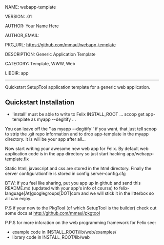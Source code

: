NAME: webapp-template

VERSION: .01  

AUTHOR: Your Name Here

AUTHOR_EMAIL: 

PKG_URL: https://github.com/mmaul/webapp-template

DESCRIPTION: Generic Application Template

CATEGORY: Template, WWW, Web

LIBDIR: app

-----
Quickstart SetupTool application template for a generic web application.

## Quickstart Installation ##
* 'install' must be able to write to Felix INSTALL_ROOT
...
scoop get app-template as myapp --degitify
...

You can leave off the ''as myapp --degitify'' if you want, that just tell scoop 
to strip the .git repo information and to drop app-template in the myapp directory. It is will be your app after all...

Now start writing your awesome new web app for Felix.
By default web application code is in the app directory so just start hacking
app/webapp-template.flx 

Static html, javascript and css are stored in the html directory. Finally the
server configurationfile is stored in config server-config.cfg

BTW: if you feel like sharing, put you app up in github and send this README.md (updated with your app's info of course) to felix-language[At]googlegroups[DOT]com and we will stick it in the litterbox so all can enjoy.

P.S if your new to the PkgTool (of which SetupTool is the builder) check out some docs at http://github.com/mmaul/pkgtool

P.P.S for more inforation on the web programming framework for Felix see:

* example code in INSTALL_ROOT/lib/web/examples/
* library code in INSTALL_ROOT/lib/web